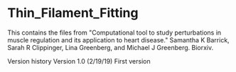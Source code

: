 # Thin_Filament_Fitting
This contains the files from "Computational tool to study perturbations in muscle regulation and its application to heart disease." Samantha K Barrick, Sarah R Clippinger, Lina Greenberg, and Michael J Greenberg.  Biorxiv.

Version history
Version 1.0 (2/19/19)  First version
